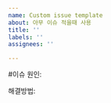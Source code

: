 ```yaml
---
name: Custom issue template
about: 아무 이슈 적을때 사용
title: ''
labels: ''
assignees: ''

---
```


#이슈 원인:

해결방법:
